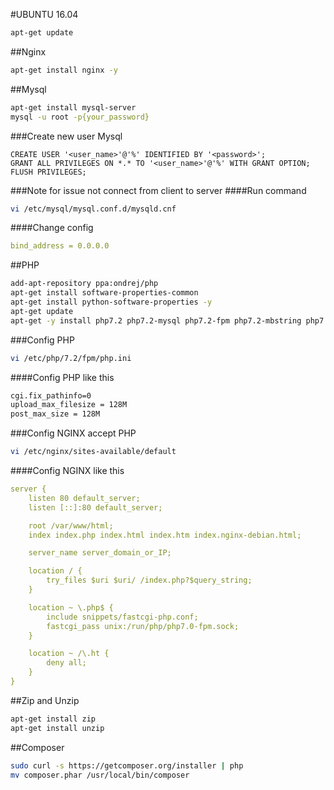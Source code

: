 #UBUNTU 16.04
```bash
apt-get update
```

##Nginx
```bash
apt-get install nginx -y
```
##Mysql
```bash
apt-get install mysql-server
mysql -u root -p{your_password}
```
###Create new user Mysql
```mysql
CREATE USER '<user_name>'@'%' IDENTIFIED BY '<password>';
GRANT ALL PRIVILEGES ON *.* TO '<user_name>'@'%' WITH GRANT OPTION;
FLUSH PRIVILEGES;
```
###Note for issue not connect from client to server
####Run command
```bash
vi /etc/mysql/mysql.conf.d/mysqld.cnf
```
####Change config
```yaml
bind_address = 0.0.0.0
```

##PHP
```bash
add-apt-repository ppa:ondrej/php
apt-get install software-properties-common
apt-get install python-software-properties -y
apt-get update
apt-get -y install php7.2 php7.2-mysql php7.2-fpm php7.2-mbstring php7.2-xml php7.2-curl
```
###Config PHP
```bash
vi /etc/php/7.2/fpm/php.ini
```
####Config PHP  like this
```bash
cgi.fix_pathinfo=0
upload_max_filesize = 128M
post_max_size = 128M
```
###Config NGINX accept PHP
```bash
vi /etc/nginx/sites-available/default
```
####Config NGINX  like this
```yaml
server {
    listen 80 default_server;
    listen [::]:80 default_server;

    root /var/www/html;
    index index.php index.html index.htm index.nginx-debian.html;

    server_name server_domain_or_IP;

    location / {
        try_files $uri $uri/ /index.php?$query_string;
    }

    location ~ \.php$ {
        include snippets/fastcgi-php.conf;
        fastcgi_pass unix:/run/php/php7.0-fpm.sock;
    }

    location ~ /\.ht {
        deny all;
    }
}
```
##Zip and Unzip
```bash
apt-get install zip
apt-get install unzip
```
##Composer
```bash
sudo curl -s https://getcomposer.org/installer | php
mv composer.phar /usr/local/bin/composer
```